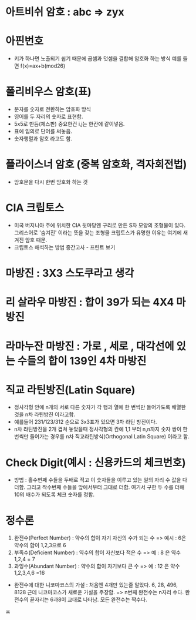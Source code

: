 # 아트비쉬 암호 : abc => zyx

# 아핀번호
  - 키가 하나면 노출되기 쉽기 때문에 곱셈과 덧셈을 결합해 암호화 하는 방식 예를 들면 f(x)=ax+b(mod26)

# 폴리비우스 암호(표)
  - 문자를 숫자로 전환하는 암호화 방식
  - 영어를 두 자리의 숫자로 표현함.
  - 5x5로 만듬(체스판) 중요한건 i,j는 한칸에 같이넣음.
  - 표에 임의로 단어를 써놓음.
  - 숫자행렬과 암호 라고도 함.

# 플라이스너 암호 (중복 암호화, 격자회전법)
  - 암호문을 다시 한번 암호화 하는 것

# CIA 크립토스
  - 미국 버지니아 주에 위치한 CIA 뒷마당엔 구리로 만든 S자 모양의 조형물이 있다.
  그리스어로 '숨겨진' 이라는 뜻을 갖는 조형물 크립토스가 유명한 이유는 여기에 새겨진 암호 때문.
  - 크립토스 해석하는 방법 중간고사 - 프린트 보기

# 마방진 : 3X3 스도쿠라고 생각

# 리 살라우 마방진 : 합이 39가 되는 4X4 마방진

# 라마누잔 마방진 : 가로 , 세로 , 대각선에 있는 수들의 합이 139인 4차 마방진

# 직교 라틴방진(Latin Square)
  - 정사각형 안에 n개의 서로 다른 숫자가 각 행과 열에 한 번씩만 들어가도록 배열한 것을 n차 라틴방진 이라고함.
  - 예를들어 231/123/312 순으로 3x3표가 있으면 3차 라틴 방진이다.
  - n차 라틴방진을 2개 겹쳐 놓았을때 정사각형의 칸에 1,1 부터 n,n까지 숫자 쌍이 한 번씩만 들어가는 경우를 n차 직교라틴방식(Orthogonal Latin Square) 이라고 함.

# Check Digit(예시 : 신용카드의 체크번호)
  - 방법 : 홀수번째 수들을 두배로 적고 이 숫자들을 이루고 있는 일의 자리 수 값을 다 더함.
  그리고 짝수번째 수들을 앞에서부터 그대로 더함.
  여기서 구한 두 수를 더해 10의 배수가 되도록 체크 숫자를 정함.

# 정수론 
1. 완전수(Perfect Number) : 약수의 합이 자기 자신의 수가 되는 수 => 예시 : 6은 약수의 합이 1,2,3으로 6
2. 부족수(Deficient Number) : 약수의 합이 자신보다 적은 수 => 예 : 8 은 약수 1,2,4 = 7
3. 과잉수(Abundant Number) : 약수의 합이 자기보다 큰 수 => 예 : 12 은 약수 1,2,3,4,6 =16

* 완전수에 대한 니코마코스의 가설 : 처음엔 4개만 있는줄 알았다. 6, 28, 496, 8128 근데 니코마코스가 새로운 가설을 주장함.
=> n번째 완전수는 n자리 수다. 완전수의 끝자리는 6과8이 교대로 나타남. 모든 완전수는 짝수다.

ㅉ
